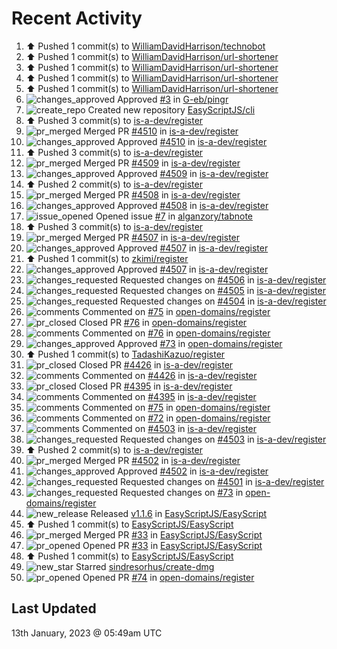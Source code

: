 # Recent Activity

<!--RECENT_ACTIVITY:start-->
1. ⬆️ Pushed 1 commit(s) to [WilliamDavidHarrison/technobot](https://github.com/WilliamDavidHarrison/technobot)<br>
2. ⬆️ Pushed 1 commit(s) to [WilliamDavidHarrison/url-shortener](https://github.com/WilliamDavidHarrison/url-shortener)<br>
3. ⬆️ Pushed 1 commit(s) to [WilliamDavidHarrison/url-shortener](https://github.com/WilliamDavidHarrison/url-shortener)<br>
4. ⬆️ Pushed 1 commit(s) to [WilliamDavidHarrison/url-shortener](https://github.com/WilliamDavidHarrison/url-shortener)<br>
5. ⬆️ Pushed 1 commit(s) to [WilliamDavidHarrison/url-shortener](https://github.com/WilliamDavidHarrison/url-shortener)<br>
6. ![changes_approved](https://cdn.jsdelivr.net/gh/Readme-Workflows/Readme-Icons@main/icons/octicons/ApprovedChanges.svg) Approved [#3](https://github.com/G-eb/pingr/pull/3#pullrequestreview-1246859064) in [G-eb/pingr](https://github.com/G-eb/pingr)<br>
7. ![create_repo](https://cdn.jsdelivr.net/gh/Readme-Workflows/Readme-Icons@main/icons/octicons/Repository.svg) Created new repository [EasyScriptJS/cli](https://github.com/EasyScriptJS/cli)<br>
8. ⬆️ Pushed 3 commit(s) to [is-a-dev/register](https://github.com/is-a-dev/register)<br>
9. ![pr_merged](https://cdn.jsdelivr.net/gh/Readme-Workflows/Readme-Icons@main/icons/octicons/PullRequestMerged.svg) Merged PR [#4510](https://github.com/is-a-dev/register/pull/4510) in [is-a-dev/register](https://github.com/is-a-dev/register)<br>
10. ![changes_approved](https://cdn.jsdelivr.net/gh/Readme-Workflows/Readme-Icons@main/icons/octicons/ApprovedChanges.svg) Approved [#4510](https://github.com/is-a-dev/register/pull/4510#pullrequestreview-1246791825) in [is-a-dev/register](https://github.com/is-a-dev/register)<br>
11. ⬆️ Pushed 3 commit(s) to [is-a-dev/register](https://github.com/is-a-dev/register)<br>
12. ![pr_merged](https://cdn.jsdelivr.net/gh/Readme-Workflows/Readme-Icons@main/icons/octicons/PullRequestMerged.svg) Merged PR [#4509](https://github.com/is-a-dev/register/pull/4509) in [is-a-dev/register](https://github.com/is-a-dev/register)<br>
13. ![changes_approved](https://cdn.jsdelivr.net/gh/Readme-Workflows/Readme-Icons@main/icons/octicons/ApprovedChanges.svg) Approved [#4509](https://github.com/is-a-dev/register/pull/4509#pullrequestreview-1246788888) in [is-a-dev/register](https://github.com/is-a-dev/register)<br>
14. ⬆️ Pushed 2 commit(s) to [is-a-dev/register](https://github.com/is-a-dev/register)<br>
15. ![pr_merged](https://cdn.jsdelivr.net/gh/Readme-Workflows/Readme-Icons@main/icons/octicons/PullRequestMerged.svg) Merged PR [#4508](https://github.com/is-a-dev/register/pull/4508) in [is-a-dev/register](https://github.com/is-a-dev/register)<br>
16. ![changes_approved](https://cdn.jsdelivr.net/gh/Readme-Workflows/Readme-Icons@main/icons/octicons/ApprovedChanges.svg) Approved [#4508](https://github.com/is-a-dev/register/pull/4508#pullrequestreview-1246785069) in [is-a-dev/register](https://github.com/is-a-dev/register)<br>
17. ![issue_opened](https://cdn.jsdelivr.net/gh/Readme-Workflows/Readme-Icons@main/icons/octicons/IssueOpened.svg) Opened issue [#7](https://github.com/alganzory/tabnote/issues/7) in [alganzory/tabnote](https://github.com/alganzory/tabnote)<br>
18. ⬆️ Pushed 3 commit(s) to [is-a-dev/register](https://github.com/is-a-dev/register)<br>
19. ![pr_merged](https://cdn.jsdelivr.net/gh/Readme-Workflows/Readme-Icons@main/icons/octicons/PullRequestMerged.svg) Merged PR [#4507](https://github.com/is-a-dev/register/pull/4507) in [is-a-dev/register](https://github.com/is-a-dev/register)<br>
20. ![changes_approved](https://cdn.jsdelivr.net/gh/Readme-Workflows/Readme-Icons@main/icons/octicons/ApprovedChanges.svg) Approved [#4507](https://github.com/is-a-dev/register/pull/4507#pullrequestreview-1246750284) in [is-a-dev/register](https://github.com/is-a-dev/register)<br>
21. ⬆️ Pushed 1 commit(s) to [zkimi/register](https://github.com/zkimi/register)<br>
22. ![changes_approved](https://cdn.jsdelivr.net/gh/Readme-Workflows/Readme-Icons@main/icons/octicons/ApprovedChanges.svg) Approved [#4507](https://github.com/is-a-dev/register/pull/4507#pullrequestreview-1246749604) in [is-a-dev/register](https://github.com/is-a-dev/register)<br>
23. ![changes_requested](https://cdn.jsdelivr.net/gh/Readme-Workflows/Readme-Icons@main/icons/octicons/RequestedChanges.svg) Requested changes on [#4506](https://github.com/is-a-dev/register/pull/4506#pullrequestreview-1246749040) in [is-a-dev/register](https://github.com/is-a-dev/register)<br>
24. ![changes_requested](https://cdn.jsdelivr.net/gh/Readme-Workflows/Readme-Icons@main/icons/octicons/RequestedChanges.svg) Requested changes on [#4505](https://github.com/is-a-dev/register/pull/4505#pullrequestreview-1246748437) in [is-a-dev/register](https://github.com/is-a-dev/register)<br>
25. ![changes_requested](https://cdn.jsdelivr.net/gh/Readme-Workflows/Readme-Icons@main/icons/octicons/RequestedChanges.svg) Requested changes on [#4504](https://github.com/is-a-dev/register/pull/4504#pullrequestreview-1246747761) in [is-a-dev/register](https://github.com/is-a-dev/register)<br>
26. ![comments](https://cdn.jsdelivr.net/gh/Readme-Workflows/Readme-Icons@main/icons/octicons/Comment.svg) Commented on [#75](https://github.com/open-domains/register/issues/75#issuecomment-1381137859) in [open-domains/register](https://github.com/open-domains/register)<br>
27. ![pr_closed](https://cdn.jsdelivr.net/gh/Readme-Workflows/Readme-Icons@main/icons/octicons/PullRequestClosed.svg) Closed PR [#76](https://github.com/open-domains/register/pull/76) in [open-domains/register](https://github.com/open-domains/register)<br>
28. ![comments](https://cdn.jsdelivr.net/gh/Readme-Workflows/Readme-Icons@main/icons/octicons/Comment.svg) Commented on [#76](https://github.com/open-domains/register/pull/76#issuecomment-1381136790) in [open-domains/register](https://github.com/open-domains/register)<br>
29. ![changes_approved](https://cdn.jsdelivr.net/gh/Readme-Workflows/Readme-Icons@main/icons/octicons/ApprovedChanges.svg) Approved [#73](https://github.com/open-domains/register/pull/73#pullrequestreview-1246746203) in [open-domains/register](https://github.com/open-domains/register)<br>
30. ⬆️ Pushed 1 commit(s) to [TadashiKazuo/register](https://github.com/TadashiKazuo/register)<br>
31. ![pr_closed](https://cdn.jsdelivr.net/gh/Readme-Workflows/Readme-Icons@main/icons/octicons/PullRequestClosed.svg) Closed PR [#4426](https://github.com/is-a-dev/register/pull/4426) in [is-a-dev/register](https://github.com/is-a-dev/register)<br>
32. ![comments](https://cdn.jsdelivr.net/gh/Readme-Workflows/Readme-Icons@main/icons/octicons/Comment.svg) Commented on [#4426](https://github.com/is-a-dev/register/pull/4426#issuecomment-1380383969) in [is-a-dev/register](https://github.com/is-a-dev/register)<br>
33. ![pr_closed](https://cdn.jsdelivr.net/gh/Readme-Workflows/Readme-Icons@main/icons/octicons/PullRequestClosed.svg) Closed PR [#4395](https://github.com/is-a-dev/register/pull/4395) in [is-a-dev/register](https://github.com/is-a-dev/register)<br>
34. ![comments](https://cdn.jsdelivr.net/gh/Readme-Workflows/Readme-Icons@main/icons/octicons/Comment.svg) Commented on [#4395](https://github.com/is-a-dev/register/pull/4395#issuecomment-1380383002) in [is-a-dev/register](https://github.com/is-a-dev/register)<br>
35. ![comments](https://cdn.jsdelivr.net/gh/Readme-Workflows/Readme-Icons@main/icons/octicons/Comment.svg) Commented on [#75](https://github.com/open-domains/register/issues/75#issuecomment-1380379063) in [open-domains/register](https://github.com/open-domains/register)<br>
36. ![comments](https://cdn.jsdelivr.net/gh/Readme-Workflows/Readme-Icons@main/icons/octicons/Comment.svg) Commented on [#72](https://github.com/open-domains/register/pull/72#issuecomment-1380377899) in [open-domains/register](https://github.com/open-domains/register)<br>
37. ![comments](https://cdn.jsdelivr.net/gh/Readme-Workflows/Readme-Icons@main/icons/octicons/Comment.svg) Commented on [#4503](https://github.com/is-a-dev/register/pull/4503#discussion_r1068137304) in [is-a-dev/register](https://github.com/is-a-dev/register)<br>
38. ![changes_requested](https://cdn.jsdelivr.net/gh/Readme-Workflows/Readme-Icons@main/icons/octicons/RequestedChanges.svg) Requested changes on [#4503](https://github.com/is-a-dev/register/pull/4503#pullrequestreview-1245625760) in [is-a-dev/register](https://github.com/is-a-dev/register)<br>
39. ⬆️ Pushed 2 commit(s) to [is-a-dev/register](https://github.com/is-a-dev/register)<br>
40. ![pr_merged](https://cdn.jsdelivr.net/gh/Readme-Workflows/Readme-Icons@main/icons/octicons/PullRequestMerged.svg) Merged PR [#4502](https://github.com/is-a-dev/register/pull/4502) in [is-a-dev/register](https://github.com/is-a-dev/register)<br>
41. ![changes_approved](https://cdn.jsdelivr.net/gh/Readme-Workflows/Readme-Icons@main/icons/octicons/ApprovedChanges.svg) Approved [#4502](https://github.com/is-a-dev/register/pull/4502#pullrequestreview-1245573541) in [is-a-dev/register](https://github.com/is-a-dev/register)<br>
42. ![changes_requested](https://cdn.jsdelivr.net/gh/Readme-Workflows/Readme-Icons@main/icons/octicons/RequestedChanges.svg) Requested changes on [#4501](https://github.com/is-a-dev/register/pull/4501#pullrequestreview-1245571825) in [is-a-dev/register](https://github.com/is-a-dev/register)<br>
43. ![changes_requested](https://cdn.jsdelivr.net/gh/Readme-Workflows/Readme-Icons@main/icons/octicons/RequestedChanges.svg) Requested changes on [#73](https://github.com/open-domains/register/pull/73#pullrequestreview-1245569952) in [open-domains/register](https://github.com/open-domains/register)<br>
44. ![new_release](https://cdn.jsdelivr.net/gh/Readme-Workflows/Readme-Icons@main/icons/octicons/Release.svg) Released [v1.1.6](https://github.com/EasyScriptJS/EasyScript/releases/tag/v1.1.6) in [EasyScriptJS/EasyScript](https://github.com/EasyScriptJS/EasyScript)<br>
45. ⬆️ Pushed 1 commit(s) to [EasyScriptJS/EasyScript](https://github.com/EasyScriptJS/EasyScript)<br>
46. ![pr_merged](https://cdn.jsdelivr.net/gh/Readme-Workflows/Readme-Icons@main/icons/octicons/PullRequestMerged.svg) Merged PR [#33](https://github.com/EasyScriptJS/EasyScript/pull/33) in [EasyScriptJS/EasyScript](https://github.com/EasyScriptJS/EasyScript)<br>
47. ![pr_opened](https://cdn.jsdelivr.net/gh/Readme-Workflows/Readme-Icons@main/icons/octicons/PullRequestOpened.svg) Opened PR [#33](https://github.com/EasyScriptJS/EasyScript/pull/33) in [EasyScriptJS/EasyScript](https://github.com/EasyScriptJS/EasyScript)<br>
48. ⬆️ Pushed 1 commit(s) to [EasyScriptJS/EasyScript](https://github.com/EasyScriptJS/EasyScript)<br>
49. ![new_star](https://cdn.jsdelivr.net/gh/Readme-Workflows/Readme-Icons@main/icons/octicons/StarredRepositoryYellow.svg) Starred [sindresorhus/create-dmg](https://github.com/sindresorhus/create-dmg)<br>
50. ![pr_opened](https://cdn.jsdelivr.net/gh/Readme-Workflows/Readme-Icons@main/icons/octicons/PullRequestOpened.svg) Opened PR [#74](https://github.com/open-domains/register/pull/74) in [open-domains/register](https://github.com/open-domains/register)<br>
<!--RECENT_ACTIVITY:end-->

## Last Updated
<!--RECENT_ACTIVITY:last_update-->
13th January, 2023 @ 05:49am UTC
<!--RECENT_ACTIVITY:last_update_end-->
